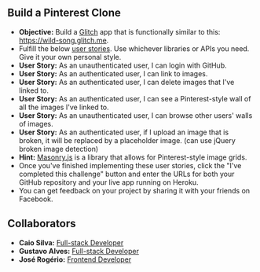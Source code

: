 <div><div class="util-spacer"></div><h2 class="text-center challenge-title">Build a Pinterest Clone</h2><ul><li class="step-text wrappable"><strong>Objective:</strong> Build a <a href="https://glitch.com" target="_blank">Glitch</a> app that is functionally similar to this: <a href="https://wild-song.glitch.me/" target="_blank">https://wild-song.glitch.me</a>.</li><li class="step-text wrappable">Fulfill the below <a href="https://en.wikipedia.org/wiki/User_story" target="_blank">user stories</a>. Use whichever libraries or APIs you need. Give it your own personal style.</li><li class="step-text wrappable"><strong>User Story:</strong> As an unauthenticated user, I can login with GitHub.</li><li class="step-text wrappable"><strong>User Story:</strong> As an authenticated user, I can link to images.</li><li class="step-text wrappable"><strong>User Story:</strong> As an authenticated user, I can delete images that I've linked to.</li><li class="step-text wrappable"><strong>User Story:</strong> As an authenticated user, I can see a Pinterest-style wall of all the images I've linked to.</li><li class="step-text wrappable"><strong>User Story:</strong> As an unauthenticated user, I can browse other users' walls of images.</li><li class="step-text wrappable"><strong>User Story:</strong> As an authenticated user, if I upload an image that is broken, it will be replaced by a placeholder image. (can use jQuery broken image detection)</li><li class="step-text wrappable"><strong>Hint:</strong> <a href="http://masonry.desandro.com/" target="_blank">Masonry.js</a> is a library that allows for Pinterest-style image grids.</li><li class="step-text wrappable">Once you've finished implementing these user stories, click the "I've completed this challenge" button and enter the URLs for both your GitHub repository and your live app running on Heroku.</li><li class="step-text wrappable">You can get feedback on your project by sharing it with your friends on Facebook.</li></ul></div>
<div class="util-spacer"></div>
<h2 class="text-center challenge-title">Collaborators</h2>
<ul>
  <li><strong>Caio Silva:</strong>  <a href="https://www.linkedin.com/in/caio-cesar-6926b231/" target="_blank">Full-stack Developer</a></li>
  <li><strong>Gustavo Alves:</strong>  <a href="https://www.linkedin.com/in/gustavoalvescc/" target="_blank">Full-stack Developer</a></li>
  <li><strong>José Rogério:</strong>  <a href="https://www.linkedin.com/in/joserogeriofilho/" target="_blank">Frontend Developer</a></li>
</ul>
